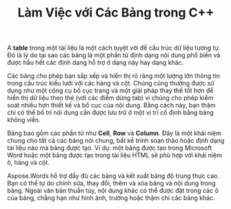 ﻿---
title: Làm Việc với Các Bảng trong C++
second_title: Aspose.Words cho C++
articleTitle: Làm Việc Với Các Bảng
linktitle: Làm Việc Với Các Bảng
description: "Làm thế nào để làm việc với các bảng trong C++. Giới thiệu để làm việc với các bảng Và Khái niệm Nút Bảng trong Aspose.Words cho C++."
type: docs
weight: 190
url: /vi/cpp/working-with-tables/
---

A **table** trong một tài liệu là một cách tuyệt vời để cấu trúc dữ liệu tương tự. Đó là lý do tại sao các bảng là một phần tử định dạng nội dung phổ biến và được hầu hết các định dạng hỗ trợ ở dạng này hay dạng khác.

Các bảng cho phép bạn sắp xếp và hiển thị rõ ràng một lượng lớn thông tin trong cấu trúc kiểu lưới với các hàng và cột. Chúng cũng thường được sử dụng như một công cụ bố cục trang và một giải pháp thay thế tốt hơn để hiển thị dữ liệu theo thẻ (với các điểm dừng tab) vì chúng cho phép kiểm soát nhiều hơn thiết kế và bố cục của nội dung. Bằng cách này, bạn thậm chí có thể bố trí nội dung cần được lưu trữ ở một vị trí cố định bằng bảng không viền.

Bảng bao gồm các phần tử như **Cell**, **Row** và **Column**. Đây là một khái niệm chung cho tất cả các bảng nói chung, bất kể trình soạn thảo hoặc định dạng tài liệu nào mà bảng được tạo. Ví dụ: một bảng được tạo trong Microsoft Word hoặc một bảng được tạo trong tài liệu HTML sẽ phù hợp với khái niệm ô, hàng và cột.

Aspose.Words hỗ trợ đầy đủ các bảng và kết xuất bảng độ trung thực cao. Bạn có thể tự do chỉnh sửa, thay đổi, thêm và xóa bảng và nội dung trong bảng. Ngoài văn bản thuần túy, nội dung khác có thể được đặt trong các ô của bảng, chẳng hạn như hình ảnh, trường hoặc thậm chí các bảng khác.